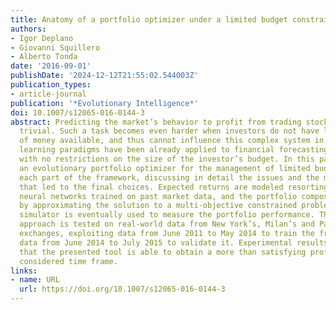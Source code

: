 ```yaml
---
title: Anatomy of a portfolio optimizer under a limited budget constraint
authors:
- Igor Deplano
- Giovanni Squillero
- Alberto Tonda
date: '2016-09-01'
publishDate: '2024-12-12T21:55:02.544003Z'
publication_types:
- article-journal
publication: '*Evolutionary Intelligence*'
doi: 10.1007/s12065-016-0144-3
abstract: Predicting the market’s behavior to profit from trading stocks is far from
  trivial. Such a task becomes even harder when investors do not have large amounts
  of money available, and thus cannot influence this complex system in any way. Machine
  learning paradigms have been already applied to financial forecasting, but usually
  with no restrictions on the size of the investor’s budget. In this paper, we analyze
  an evolutionary portfolio optimizer for the management of limited budgets, dissecting
  each part of the framework, discussing in detail the issues and the motivations
  that led to the final choices. Expected returns are modeled resorting to artificial
  neural networks trained on past market data, and the portfolio composition is chosen
  by approximating the solution to a multi-objective constrained problem. An investment
  simulator is eventually used to measure the portfolio performance. The proposed
  approach is tested on real-world data from New York’s, Milan’s and Paris’ stock
  exchanges, exploiting data from June 2011 to May 2014 to train the framework, and
  data from June 2014 to July 2015 to validate it. Experimental results demonstrate
  that the presented tool is able to obtain a more than satisfying profit for the
  considered time frame.
links:
- name: URL
  url: https://doi.org/10.1007/s12065-016-0144-3
---
```

